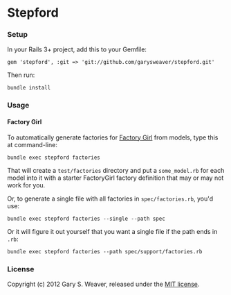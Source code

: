 Stepford
=====

### Setup

In your Rails 3+ project, add this to your Gemfile:

    gem 'stepford', :git => 'git://github.com/garysweaver/stepford.git'

Then run:

    bundle install

### Usage

#### Factory Girl

To automatically generate factories for [Factory Girl][factory_girl] from models, type this at command-line:

    bundle exec stepford factories

That will create a `test/factories` directory and put a `some_model.rb` for each model into it with a starter FactoryGirl factory definition that may or may not work for you.

Or, to generate a single file with all factories in `spec/factories.rb`, you'd use:

    bundle exec stepford factories --single --path spec

Or it will figure it out yourself that you want a single file if the path ends in `.rb`:

    bundle exec stepford factories --path spec/support/factories.rb

### License

Copyright (c) 2012 Gary S. Weaver, released under the [MIT license][lic].

[factory_girl]: https://github.com/thoughtbot/factory_girl/
[lic]: http://github.com/garysweaver/stepford/blob/master/LICENSE

